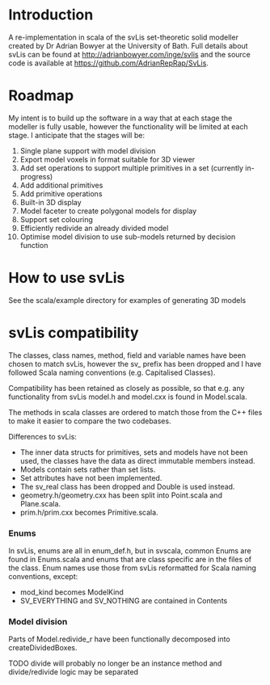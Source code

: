 # Introduction

A re-implementation in scala of the svLis set-theoretic solid modeller created by Dr Adrian Bowyer at the University of Bath.
Full details about svLis can be found at http://adrianbowyer.com/inge/svlis and the source code is available at https://github.com/AdrianRepRap/SvLis.

# Roadmap

My intent is to build up the software in a way that at each stage the modeller is fully usable,
however the functionality will be limited at each stage.
I anticipate that the stages will be:
1. Single plane support with model division
1. Export model voxels in format suitable for 3D viewer
1. Add set operations to support multiple primitives in a set (currently in-progress)
1. Add additional primitives
1. Add primitive operations
1. Built-in 3D display
1. Model faceter to create polygonal models for display
1. Support set colouring
1. Efficiently redivide an already divided model
1. Optimise model division to use sub-models returned by decision function

# How to use svLis

See the scala/example directory for examples of generating 3D models

# svLis compatibility

The classes, class names, method, field and variable names have been chosen to match svLis,
however the sv_ prefix has been dropped and I have followed Scala naming conventions (e.g. Capitalised Classes).

Compatibility has been retained as closely as possible,
so that e.g. any functionality from svLis model.h and model.cxx is found in Model.scala.

The methods in scala classes are ordered to match those from the C++ files to make it easier to compare the two codebases.

Differences to svLis:
- The inner data structs for primitives, sets and models have not been used, the classes have the data as direct immutable members instead.
- Models contain sets rather than set lists.
- Set attributes have not been implemented.
- The sv_real class has been dropped and Double is used instead.
- geometry.h/geometry.cxx has been split into Point.scala and Plane.scala.
- prim.h/prim.cxx becomes Primitive.scala.

### Enums

In svLis, enums are all in enum_def.h, but in svscala,
common Enums are found in Enums.scala and enums that are class specific are in the files of the class.
Enum names use those from svLis reformatted for Scala naming conventions, except:
- mod_kind becomes ModelKind
- SV_EVERYTHING and SV_NOTHING are contained in Contents

### Model division

Parts of Model.redivide_r have been functionally decomposed into createDividedBoxes.

TODO divide will probably no longer be an instance method and divide/redivide logic may be separated
